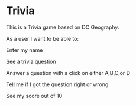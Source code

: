 # Trivia


This is a Trivia game based on DC Geography.

As a user I want to be able to:

Enter my name

See a trivia question

Answer a question with a click on either A,B,C,or D

Tell me if I got the question right or wrong

See my score out of 10
